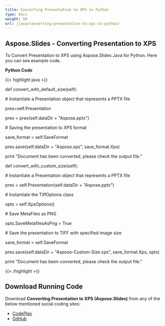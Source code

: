 ```yaml
---
title: Converting Presentation to XPS in Python
type: docs
weight: 50
url: /java/converting-presentation-to-xps-in-python/
---
```


## **Aspose.Slides - Converting Presentation to XPS**
To Convert Presentation to XPS using Aspose.Slides Java for Python. Here you can see example code.

**Python Code**

{{< highlight java >}}

 def convert_with_default_size(self):

\# Instantiate a Presentation object that represents a PPTX file

pres=self.Presentation

pres = pres(self.dataDir + "Aspose.pptx")

\# Saving the presentation to XPS format

save_format = self.SaveFormat

pres.save(self.dataDir + "Aspose.xps", save_format.Xps)

print "Document has been converted, please check the output file."

def convert_with_custom_size(self):

\# Instantiate a Presentation object that represents a PPTX file

pres = self.Presentation(self.dataDir + "Aspose.pptx")

\# Instantiate the TiffOptions class

opts = self.XpsOptions()

\# Save MetaFiles as PNG

opts.SaveMetafilesAsPng = True

\# Save the presentation to TIFF with specified image size

save_format = self.SaveFormat

pres.save(self.dataDir + "Aspose-Custom-Size.xps", save_format.Xps, opts)

print "Document has been converted, please check the output file."

{{< /highlight >}}
## **Download Running Code**
Download **Converting Presentation to XPS (Aspose.Slides)** from any of the below mentioned social coding sites:

- [CodePlex](https://asposeslidesjavapython.codeplex.com/releases/view/620922)
- [GitHub](https://github.com/aspose-slides/Aspose.Slides-for-Java/releases/tag/Aspose.Slides_Java_for_Python-v1.0)
